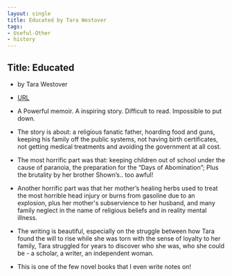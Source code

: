```yaml
---
layout: single
title: Educated by Tara Westover 
tags:
- Useful-Other
- history
---
```


## Title: Educated
- by Tara Westover

- [URL](https://www.goodreads.com/book/show/35133922-educated)

- A Powerful memoir. A inspiring story. Difficult to read. Impossible to put down.  

- The story is about: a religious fanatic father, hoarding food and guns,  keeping his family off the public systems, not having birth certificates, not getting medical treatments and avoiding the government at all cost. 

- The most horrific part was that: keeping children out of school under the cause of paranoia, the preparation for the “Days of Abomination”; Plus the brutality by her brother Shown’s.. too awful! 

- Another horrific part was that her mother’s healing herbs used to treat the most horrible head injury or burns from gasoline due to an explosion, plus her mother's subservience to her husband, and many family neglect in the name of religious beliefs and in reality mental illness.  

- The writing is beautiful, especially on the struggle between how Tara found the will to rise while she was torn with the sense of loyalty to her family, Tara struggled for years to discover who she was, who she could be - a scholar, a writer, an independent woman. 

- This is one of the few novel books that I even write notes on! 
